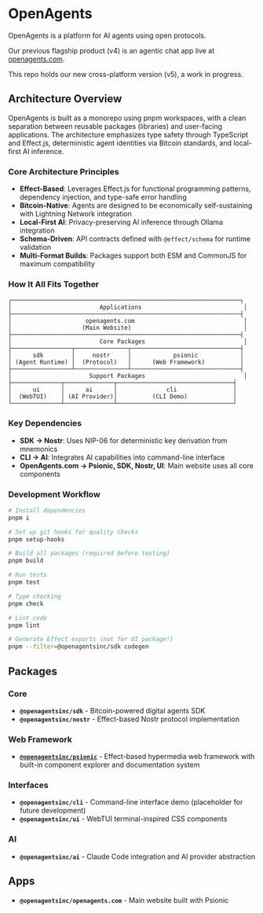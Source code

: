 # OpenAgents

OpenAgents is a platform for AI agents using open protocols.

Our previous flagship product (v4) is an agentic chat app live at [openagents.com](https://openagents.com).

This repo holds our new cross-platform version (v5), a work in progress.

## Architecture Overview

OpenAgents is built as a monorepo using pnpm workspaces, with a clean separation between reusable packages (libraries) and user-facing applications. The architecture emphasizes type safety through TypeScript and Effect.js, deterministic agent identities via Bitcoin standards, and local-first AI inference.

### Core Architecture Principles

- **Effect-Based**: Leverages Effect.js for functional programming patterns, dependency injection, and type-safe error handling
- **Bitcoin-Native**: Agents are designed to be economically self-sustaining with Lightning Network integration
- **Local-First AI**: Privacy-preserving AI inference through Ollama integration
- **Schema-Driven**: API contracts defined with `@effect/schema` for runtime validation
- **Multi-Format Builds**: Packages support both ESM and CommonJS for maximum compatibility

### How It All Fits Together

```
┌─────────────────────────────────────────────────────────────────┐
│                         Applications                             │
├─────────────────────────────────────────────────────────────────┤
│                     openagents.com                               │
│                    (Main Website)                                │
├─────────────────────────────────────────────────────────────────┤
│                         Core Packages                            │
├─────────────────┬───────────────┬───────────────────────────────┤
│      sdk        │     nostr     │            psionic            │
│ (Agent Runtime) │  (Protocol)   │      (Web Framework)          │
├─────────────────┴───────────────┴───────────────────────────────┤
│                      Support Packages                            │
├──────────────┬──────────────┬─────────────────────────────────┤
│      ui      │      ai      │              cli                │
│  (WebTUI)    │ (AI Provider)│          (CLI Demo)             │
└──────────────┴──────────────┴─────────────────────────────────┘
```

### Key Dependencies

- **SDK → Nostr**: Uses NIP-06 for deterministic key derivation from mnemonics
- **CLI → AI**: Integrates AI capabilities into command-line interface
- **OpenAgents.com → Psionic, SDK, Nostr, UI**: Main website uses all core components

### Development Workflow

```bash
# Install dependencies
pnpm i

# Set up git hooks for quality checks
pnpm setup-hooks

# Build all packages (required before testing)
pnpm build

# Run tests
pnpm test

# Type checking
pnpm check

# Lint code
pnpm lint

# Generate Effect exports (not for UI package!)
pnpm --filter=@openagentsinc/sdk codegen
```

## Packages

### Core
- **`@openagentsinc/sdk`** - Bitcoin-powered digital agents SDK
- **`@openagentsinc/nostr`** - Effect-based Nostr protocol implementation

### Web Framework
- **[`@openagentsinc/psionic`](packages/psionic/README.md)** - Effect-based hypermedia web framework with built-in component explorer and documentation system

### Interfaces
- **`@openagentsinc/cli`** - Command-line interface demo (placeholder for future development)
- **`@openagentsinc/ui`** - WebTUI terminal-inspired CSS components

### AI
- **`@openagentsinc/ai`** - Claude Code integration and AI provider abstraction

## Apps

- **`@openagentsinc/openagents.com`** - Main website built with Psionic
